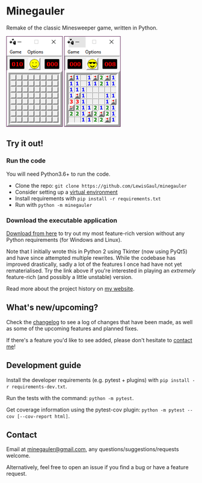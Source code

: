 # Minegauler

Remake of the classic Minesweeper game, written in Python.


![img1](img/screenshots/beginner_start.png)
![img2](img/screenshots/beginner_win.png)


## Try it out!

### Run the code

You will need Python3.6+ to run the code.

 - Clone the repo: `git clone https://github.com/LewisGaul/minegauler`
 - Consider setting up a [virtual environment](https://docs.python.org/3/tutorial/venv.html)
 - Install requirements with `pip install -r requirements.txt`
 - Run with `python -m minegauler`


### Download the executable application

[Download from here](https://raw.githubusercontent.com/LewisGaul/minegauler/master/releases/MineGauler1.2.2.zip) to try out my most feature-rich version without any Python requirements (for Windows and Linux).

Note that I initially wrote this in Python 2 using Tkinter (now using PyQt5) and have since attempted multiple rewrites. While the codebase has improved drastically, sadly a lot of the features I once had have not yet rematerialised. Try the link above if you're interested in playing an *extremely* feature-rich (and possibly a little unstable) version.

Read more about the project history on [my website](https://www.lewisgaul.co.uk/minegauler.html).



## What's new/upcoming?

Check the [changelog](CHANGELOG.md) to see a log of changes that have been made, as well as some of the upcoming features and planned fixes.

If there's a feature you'd like to see added, please don't hesitate to [contact me](#Contact)!


## Development guide

Install the developer requirements (e.g. pytest + plugins) with `pip install -r requirements-dev.txt`.

Run the tests with the command: `python -m pytest`.

Get coverage information using the pytest-cov plugin: `python -m pytest --cov [--cov-report html]`.



## Contact

Email at minegauler@gmail.com, any questions/suggestions/requests welcome.

Alternatively, feel free to open an issue if you find a bug or have a feature request.
